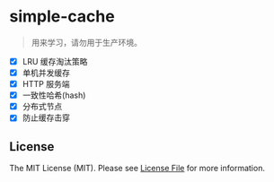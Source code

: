 # simple-cache

> 用来学习，请勿用于生产环境。

- [x] LRU 缓存淘汰策略
- [x] 单机并发缓存
- [x] HTTP 服务端
- [x] 一致性哈希(hash)
- [x] 分布式节点
- [x] 防止缓存击穿

## License

The MIT License (MIT). Please see [License File](LICENSE) for more information.